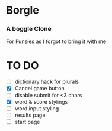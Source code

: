 # Borgle

### A boggle Clone

For Funsies as I forgot to bring it with me

# TO DO

- [ ] dictionary hack for plurals
- [x] Cancel game button
- [ ] disable submit for <3 chars
- [x] word & score stylings
- [ ] word input styling
- [ ] results page
- [ ] start page
